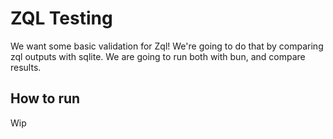 # ZQL Testing

We want some basic validation for Zql! We're going to do that by comparing zql outputs with sqlite. We are going to run both with bun, and compare results.

## How to run

Wip

